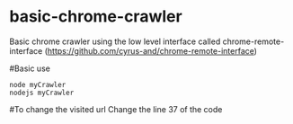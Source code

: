 # basic-chrome-crawler
Basic chrome crawler using the low level interface called chrome-remote-interface 
(https://github.com/cyrus-and/chrome-remote-interface)

#Basic use
```
node myCrawler
nodejs myCrawler
```

#To change the visited url 
Change the line 37 of the code
